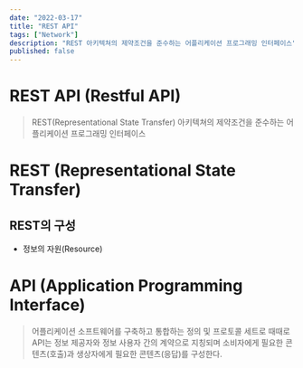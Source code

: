 ```yaml
---
date: "2022-03-17"
title: "REST API"
tags: ["Network"]
description: "REST 아키텍쳐의 제약조건을 준수하는 어플리케이션 프로그래밍 인터페이스"
published: false
---
```


# REST API (Restful API)

> REST(Representational State Transfer) 아키텍쳐의 제약조건을 준수하는 어플리케이션 프로그래밍 인터페이스

# REST (Representational State Transfer)

## REST의 구성

- 정보의 자원(Resource)

# API (Application Programming Interface)

> 어플리케이션 소프트웨어를 구축하고 통합하는 정의 및 프로토콜 세트로 때때로 API는 정보 제공자와 정보 사용자 간의 계약으로 지칭되며 소비자에게 필요한 콘텐츠(호출)과 생상자에게 필요한 콘텐츠(응답)를 구성한다.
